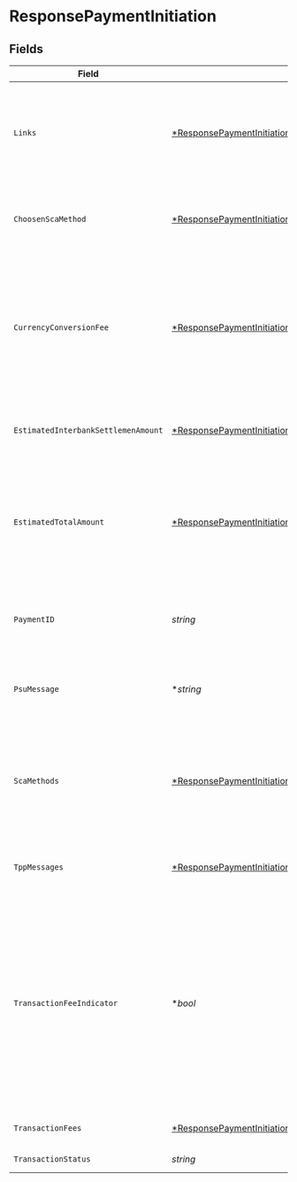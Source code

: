 # ResponsePaymentInitiation


## Fields

| Field                                                                                                                                                                                                        | Type                                                                                                                                                                                                         | Required                                                                                                                                                                                                     | Description                                                                                                                                                                                                  | Example                                                                                                                                                                                                      |
| ------------------------------------------------------------------------------------------------------------------------------------------------------------------------------------------------------------ | ------------------------------------------------------------------------------------------------------------------------------------------------------------------------------------------------------------ | ------------------------------------------------------------------------------------------------------------------------------------------------------------------------------------------------------------ | ------------------------------------------------------------------------------------------------------------------------------------------------------------------------------------------------------------ | ------------------------------------------------------------------------------------------------------------------------------------------------------------------------------------------------------------ |
| `Links`                                                                                                                                                                                                      | [*ResponsePaymentInitiationLinks](../../models/shared/responsepaymentinitiationlinks.md)                                                                                                                     | :heavy_minus_sign:                                                                                                                                                                                           | Lista de hipervínculos para ser reconocidos por el TPP. Tipos soportados en esta respuesta:                                                                                                                  |                                                                                                                                                                                                              |
| `ChoosenScaMethod`                                                                                                                                                                                           | [*ResponsePaymentInitiationChoosenScaMethod](../../models/shared/responsepaymentinitiationchoosenscamethod.md)                                                                                               | :heavy_minus_sign:                                                                                                                                                                                           | NO SOPORTADO EN ESTA VERSIÓN. SOLO EMBEBIDO                                                                                                                                                                  |                                                                                                                                                                                                              |
| `CurrencyConversionFee`                                                                                                                                                                                      | [*ResponsePaymentInitiationCurrencyConversionFee](../../models/shared/responsepaymentinitiationcurrencyconversionfee.md)                                                                                     | :heavy_minus_sign:                                                                                                                                                                                           | Podría ser usado por el ASPSP para transportar comisiones por conversión específica de la moneda asociada a la transferencia de crédito iniciada.                                                            |                                                                                                                                                                                                              |
| `EstimatedInterbankSettlemenAmount`                                                                                                                                                                          | [*ResponsePaymentInitiationEstimatedInterbankSettlemenAmount](../../models/shared/responsepaymentinitiationestimatedinterbanksettlemenamount.md)                                                             | :heavy_minus_sign:                                                                                                                                                                                           | Importe estimado a ser transferido al beneficiario.                                                                                                                                                          |                                                                                                                                                                                                              |
| `EstimatedTotalAmount`                                                                                                                                                                                       | [*ResponsePaymentInitiationEstimatedTotalAmount](../../models/shared/responsepaymentinitiationestimatedtotalamount.md)                                                                                       | :heavy_minus_sign:                                                                                                                                                                                           | Importe el cual se estima que será retirado de la cuenta del ordenante. Nota: este importe incluye comisiones.                                                                                               |                                                                                                                                                                                                              |
| `PaymentID`                                                                                                                                                                                                  | *string*                                                                                                                                                                                                     | :heavy_check_mark:                                                                                                                                                                                           | Identificador del recurso que referencia a la iniciación de pago.                                                                                                                                            | 1b3ab8e8-0fd5-43d2-946e-d75958b172e7                                                                                                                                                                         |
| `PsuMessage`                                                                                                                                                                                                 | **string*                                                                                                                                                                                                    | :heavy_minus_sign:                                                                                                                                                                                           | Texto enviado al TPP a través del HUB para ser mostrado al PSU.                                                                                                                                              | Mensaje de ejemplo                                                                                                                                                                                           |
| `ScaMethods`                                                                                                                                                                                                 | [*ResponsePaymentInitiationScaMethods](../../models/shared/responsepaymentinitiationscamethods.md)                                                                                                           | :heavy_minus_sign:                                                                                                                                                                                           | Este elemento es contenido si SCA es requerido y si el PSU puede elegir entre diferentes métodos de autenticación.                                                                                           |                                                                                                                                                                                                              |
| `TppMessages`                                                                                                                                                                                                | [*ResponsePaymentInitiationTppMessages](../../models/shared/responsepaymentinitiationtppmessages.md)                                                                                                         | :heavy_minus_sign:                                                                                                                                                                                           | Mensaje para el TPP enviado a través del HUB.                                                                                                                                                                |                                                                                                                                                                                                              |
| `TransactionFeeIndicator`                                                                                                                                                                                    | **bool*                                                                                                                                                                                                      | :heavy_minus_sign:                                                                                                                                                                                           | Si es igual a "true", la transacción implicará una comisión según el ASPSP o según lo acordado entre ASPSP y PSU. Si es igual a "false", la transacción no implicará ninguna comisión adicional para el PSU. | false                                                                                                                                                                                                        |
| `TransactionFees`                                                                                                                                                                                            | [*ResponsePaymentInitiationTransactionFees](../../models/shared/responsepaymentinitiationtransactionfees.md)                                                                                                 | :heavy_minus_sign:                                                                                                                                                                                           | Comisiones asociadas al pago.                                                                                                                                                                                |                                                                                                                                                                                                              |
| `TransactionStatus`                                                                                                                                                                                          | *string*                                                                                                                                                                                                     | :heavy_check_mark:                                                                                                                                                                                           | Estado de la transaccion                                                                                                                                                                                     | RCVD                                                                                                                                                                                                         |